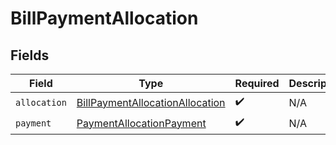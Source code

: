 # BillPaymentAllocation


## Fields

| Field                                                                                     | Type                                                                                      | Required                                                                                  | Description                                                                               |
| ----------------------------------------------------------------------------------------- | ----------------------------------------------------------------------------------------- | ----------------------------------------------------------------------------------------- | ----------------------------------------------------------------------------------------- |
| `allocation`                                                                              | [BillPaymentAllocationAllocation](../../models/shared/BillPaymentAllocationAllocation.md) | :heavy_check_mark:                                                                        | N/A                                                                                       |
| `payment`                                                                                 | [PaymentAllocationPayment](../../models/shared/PaymentAllocationPayment.md)               | :heavy_check_mark:                                                                        | N/A                                                                                       |